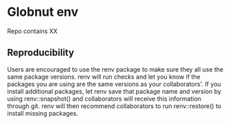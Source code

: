# Globnut env
Repo contains XX

## Reproducibility
Users are encouraged to use the renv package to make sure they all use the same package versions.
renv will run checks and let you know if the packages you are using are the same versions as your collaborators'. If you install additional packages, let renv save that package name and version by using renv::snapshot() and collaborators will receive this information through git. renv will then recommend collaborators to run renv::restore() to install missing packages.
